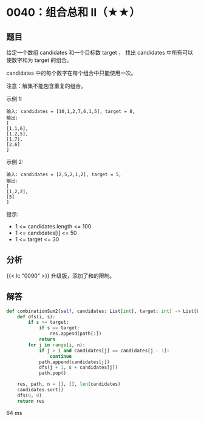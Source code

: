 # 0040：组合总和 II（★★）


## 题目

给定一个数组 candidates 和一个目标数 target ，
找出 candidates 中所有可以使数字和为 target 的组合。

candidates 中的每个数字在每个组合中只能使用一次。

注意：解集不能包含重复的组合。 

 

示例 1:

    输入: candidates = [10,1,2,7,6,1,5], target = 8,
    输出:
    [
    [1,1,6],
    [1,2,5],
    [1,7],
    [2,6]
    ]

示例 2:

    输入: candidates = [2,5,2,1,2], target = 5,
    输出:
    [
    [1,2,2],
    [5]
    ]


提示:
- 1 <= candidates.length <= 100
- 1 <= candidates[i] <= 50
- 1 <= target <= 30


## 分析 

{{< lc "0090" >}} 升级版，添加了和的限制。

## 解答

```python
def combinationSum2(self, candidates: List[int], target: int) -> List[List[int]]:
    def dfs(i, s):
        if s >= target:
            if s == target:
                res.append(path[:])
            return
        for j in range(i, n):
            if j > i and candidates[j] == candidates[j - 1]:
                continue
            path.append(candidates[j])
            dfs(j + 1, s + candidates[j])
            path.pop()

    res, path, n = [], [], len(candidates)
    candidates.sort()
    dfs(0, 0)
    return res
```
64 ms
